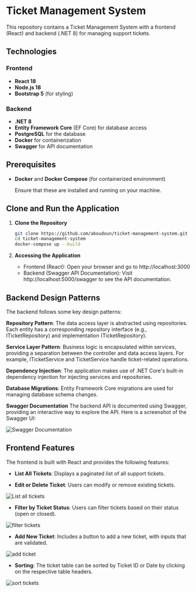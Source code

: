 # Ticket Management System

This repository contains a Ticket Management System with a frontend (React) and backend (.NET 8) for managing support tickets.


## Technologies

### Frontend
- **React 18**
- **Node.js 18**
- **Bootstrap 5** (for styling)

### Backend
- **.NET 8**
- **Entity Framework Core** (EF Core) for database access
- **PostgreSQL** for the database
- **Docker** for containerization
- **Swagger** for API documentation

## Prerequisites

- **Docker** and **Docker Compose** (for containerized environment)

   Ensure that these are installed and running on your machine.

## Clone and Run the Application

1. **Clone the Repository**

   ```bash
   git clone https://github.com/aboudoun/ticket-management-system.git
   cd ticket-management-system
   docker-compose up --build

2. **Accessing the Application**

   - Frontend (React): Open your browser and go to http://localhost:3000
   - Backend (Swagger API Documentation): Visit http://localhost:5000/swagger to see the API documentation.



## Backend Design Patterns

The backend follows some key design patterns:

**Repository Pattern**: The data access layer is abstracted using repositories. Each entity has a corresponding repository interface (e.g., ITicketRepository) and implementation (TicketRepository).

**Service Layer Pattern**: Business logic is encapsulated within services, providing a separation between the controller and data access layers. For example, ITicketService and TicketService handle ticket-related operations.

**Dependency Injection**: The application makes use of .NET Core's built-in dependency injection for injecting services and repositories.

**Database Migrations**: Entity Framework Core migrations are used for managing database schema changes.

**Swagger Documentation**
The backend API is documented using Swagger, providing an interactive way to explore the API. Here is a screenshot of the Swagger UI:

![Swagger Documentation](./screenShots/swagger.png)


## Frontend Features

The frontend is built with React and provides the following features:

- **List All Tickets**: Displays a paginated list of all support tickets.



- **Edit or Delete Ticket**: Users can modify or remove existing tickets.

![List all tickets](./screenShots/table-paginated.png)



- **Filter by Ticket Status**: Users can filter tickets based on their status (open or closed).

![filter tickets](./screenShots/filter.png)



- **Add New Ticket**: Includes a button to add a new ticket, with inputs that are validated.

![ add ticket](./screenShots/add%20ticket.png)



- **Sorting**: The ticket table can be sorted by Ticket ID or Date by clicking on the respective table headers.

![sort tickets](./screenShots/sorting.png)
